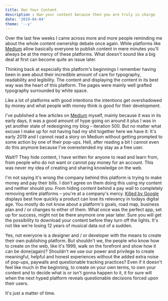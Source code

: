 ```yaml
---
title: Own Your Content
description : Own your content because then you are truly in charge
date: '2019-04-04'
theme: '--y'
---
```


Over the last few weeks I came across more and more people reminding me about the whole content ownership debate once again. While platforms like [Medium](https://medium.com) allow basically everyone to publish content in mere minutes you'll always be at the mercy of these platforms. What doesn't sound like a big deal at first can become quite an issue later.

Thinking back at especially this platform's beginnings I remember having been in awe about their incredible amount of care for typography, readability and legibility. The content and displaying the content in its best way was the heart of this platform. The pages were mainly well grafted typography surrounded by white space.

Like a lot of platforms with good intentions the intentions get overshadowed by money and what people with money think is good for their development.

I've published a few articles on [Medium](https://medium.com) myself, mainly because it was in its early days, it was a good amount of hype going on around it plus I was in yet another state of redesigning my blog – iteration 500.
But no matter what excuse I make up for not having had my shit together here we have it: It's early 2019 and I cannot read a story on Medium without getting prompted to some action by one of their pop-ups. Hell, after reading a bit I cannot even do this anymore because I've overextended my stay as a free user.

Wait!? They hide content, I have written for anyone to read and learn from, from people who do not want or cannot pay money for an account. This was never my idea of creating and sharing knowledge on the web.

I'm not saying it's wrong the company behind this platform is trying to make money and pay their bills. I don't agree on them doing this using my content and neither should you.
From hiding content behind a pay wall to completely removing entire platforms – you're at a company's mercy.
[Killed by Google](https://killedbygoogle.com) displays best how quickly a product can lose its relevancy in todays digital age.
You mostly do not know about a platform's goals, road map, business plan and / or changes to either of them. What once was the perfect app, set up for success, might not be there anymore one year later. Sure you will get the possibility to download your content before they turn off the lights. It's not like we're losing 12 years of musical data out of a sudden.

Yes, not everyone is a designer and / or developer with the means to create their own publishing platform. But shouldn't we, the people who know how to create on the web, like it's 1999, walk on the forefront and show how it can be done(again)?
Shouldn't we use our power and privilege to create meaningful, helpful and honest experiences without the added extra noise of pop-ups, paywalls and questionable tracking practices?
Even if it doesn't feel like much in the beginning, to create on your own terms, to own your content and to decide what is or isn't gonna happen to it, it for sure will when the next hyped platform reveals questionable decisions forced upon their users.

It's just a matter of time.
